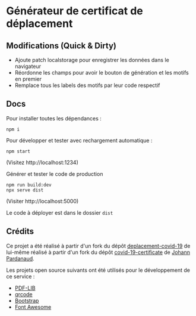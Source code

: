 # Générateur de certificat de déplacement

## Modifications (Quick & Dirty)

- Ajoute patch localstorage pour enregistrer les données dans le navigateur
- Réordonne les champs pour avoir le bouton de génération et les motifs en premier
- Remplace tous les labels des motifs par leur code respectif

## Docs

Pour installer toutes les dépendances :

```console
npm i
```

Pour développer et tester avec rechargement automatique :

```console
npm start
```

(Visitez http://localhost:1234)

Générer et tester le code de production

```console
npm run build:dev
npx serve dist
```

(Visiter http://localhost:5000)

Le code à déployer est dans le dossier `dist`

## Crédits

Ce projet a été réalisé à partir d'un fork du dépôt [deplacement-covid-19](https://github.com/nesk/deplacement-covid-19) de lui-même réalisé à partir d'un fork du dépôt [covid-19-certificate](https://github.com/nesk/covid-19-certificate) de [Johann Pardanaud](https://github.com/nesk).

Les projets open source suivants ont été utilisés pour le développement de ce
service :

- [PDF-LIB](https://pdf-lib.js.org/)
- [qrcode](https://github.com/soldair/node-qrcode)
- [Bootstrap](https://getbootstrap.com/)
- [Font Awesome](https://fontawesome.com/license)
